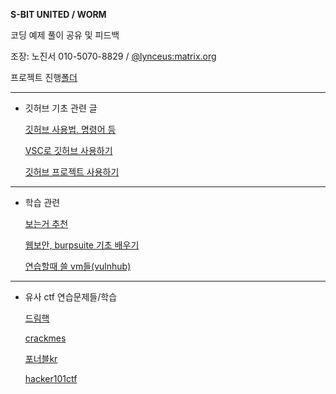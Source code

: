 **S-BIT UNITED / WORM**

코딩 예제 풀이 공유 및 피드백

조장: 노진서 010-5070-8829 / [@lynceus:matrix.org](https://matrix.to/#/@lynceus:matrix.org)

프로젝트 진행[폴더](/projects/)

___

+ 깃허브 기초 관련 글

     [깃허브 사용법, 명령어 등](https://devyihyun.tistory.com/30)

     [VSC로 깃허브 사용하기](https://ossam5.tistory.com/169)

     [깃허브 프로젝트 사용하기](https://musma.github.io/2023/08/03/github-projects.html#github-projects-%EB%B7%B0-%EC%B6%94%EA%B0%80)

___

+ 학습 관련

    [보는거 추천](https://youtu.be/Xi_OdRBg1mU?si=1D2ZJOlVsk2YBcZo)

    [웹보안, burpsuite 기초 배우기](https://portswigger.net/web-security/dashboard)

    [연습할때 쓸 vm들(vulnhub)](https://www.vulnhub.com/)

___

+ 유사 ctf 연습문제들/학습
  
  [드림핵](https://dreamhack.io)
  
  [crackmes](https://crackmes.one)
  
  [포너블kr](https://pwnable.kr)

  [hacker101ctf](https://ctf.hacker101.com/ctf)
